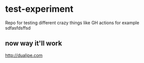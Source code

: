 # test-experiment
Repo for testing different crazy things like GH actions for example
 sdfasfdsffsd
## now way it'll work

http://dualipe.com
